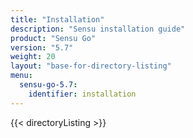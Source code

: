 ```yaml
---
title: "Installation"
description: "Sensu installation guide"
product: "Sensu Go"
version: "5.7"
weight: 20
layout: "base-for-directory-listing"
menu:
  sensu-go-5.7:
    identifier: installation
---
```


{{< directoryListing >}}
